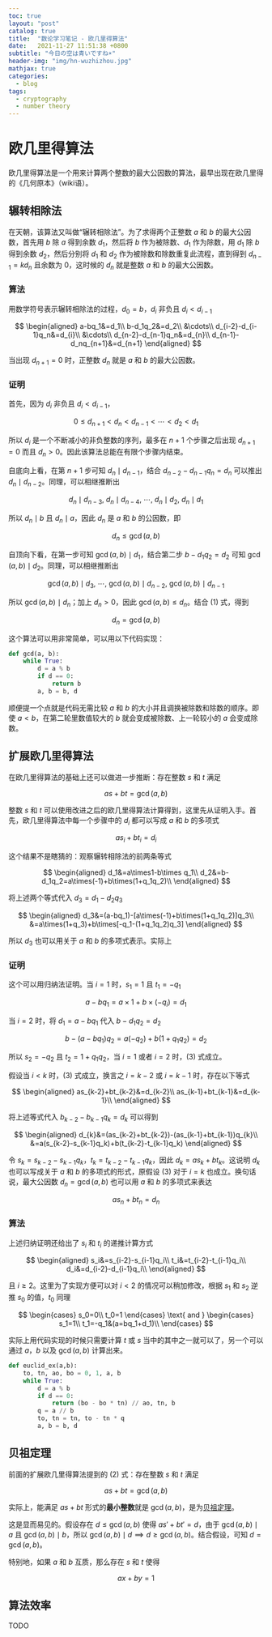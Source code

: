 ```yaml
---
toc: true
layout: "post"
catalog: true
title:  "数论学习笔记 - 欧几里得算法"
date:   2021-11-27 11:51:38 +0800
subtitle: "今日の空は青いですね☀"
header-img: "img/hn-wuzhizhou.jpg"
mathjax: true
categories: 
  - blog
tags:
  - cryptography
  - number theory
---
```


# 欧几里得算法

欧几里得算法是一个用来计算两个整数的最大公因数的算法，最早出现在欧几里得的《几何原本》（wiki语）。

## 辗转相除法

在天朝，该算法又叫做“辗转相除法”。为了求得两个正整数 $a$ 和 $b$ 的最大公因数，首先用 $b$ 除 $a$ 得到余数 $d_1$，然后将 $b$ 作为被除数、$d_1$ 作为除数，用 $d_1$ 除 $b$ 得到余数 $d_2$，然后分别将 $d_1$ 和 $d_2$ 作为被除数和除数重复此流程，直到得到 $d_{n-1}=kd_n$ 且余数为 $0$，这时候的 $d_n$ 就是整数 $a$ 和 $b$ 的最大公因数。

### 算法

用数学符号表示辗转相除法的过程，$d_0=b$，$d_i$ 非负且 $d_i\lt d_{i-1}$

$$
\begin{aligned}
a-bq_1&=d_1\\
b-d_1q_2&=d_2\\
&\cdots\\
d_{i-2}-d_{i-1}q_n&=d_{i}\\
&\cdots\\
d_{n-2}-d_{n-1}q_n&=d_{n}\\
d_{n-1}-d_nq_{n+1}&=d_{n+1}
\end{aligned}
$$

当出现 $d_{n+1}=0$ 时，正整数 $d_n$ 就是 $a$ 和 $b$ 的最大公因数。

### 证明

首先，因为 $d_i$ 非负且 $d_i\lt d_{i-1}$，

$$
0\le d_{n+1}\lt d_{n} \lt d_{n-1} \lt\cdots\lt d_2\lt d_1
$$

所以 $d_i$ 是一个不断减小的非负整数的序列，最多在 $n+1$ 个步骤之后出现 $d_{n+1}=0$ 而且 $d_{n}\gt 0$。因此该算法总能在有限个步骤内结束。

自底向上看，在第 $n+1$ 步可知 $d_n\mid d_{n-1}$，结合 $d_{n-2}-d_{n-1}q_n=d_{n}$ 可以推出 $d_n\mid d_{n-2}$。同理，可以相继推断出 

$$
d_n\mid d_{n-3}\text{, }d_n\mid d_{n-4}\text{, }\cdots\text{, }d_n\mid d_{2}\text{, }d_n\mid d_{1}
$$

所以 $d_n\mid b$ 且 $d_n\mid a$，因此 $d_n$ 是 $a$ 和 $b$ 的公因数，即 

$$d_n\le\gcd(a,b)\tag{1}$$

自顶向下看，在第一步可知 $\gcd(a,b)\mid d_1$，结合第二步 $b-d_1q_2=d_2$ 可知 $\gcd(a,b)\mid d_2$。同理，可以相继推断出

$$
\gcd(a,b)\mid d_3\text{, }\cdots\text{, }\gcd(a,b)\mid d_{n-2}\text{, }\gcd(a,b)\mid d_{n-1}
$$

所以 $\gcd(a,b)\mid d_{n}$；加上 $d_{n}\gt0$，因此 $\gcd(a,b)\le d_{n}$。结合 $(1)$ 式，得到 

$$d_n=\gcd(a,b)\tag{Q.E.D}$$

这个算法可以用非常简单，可以用以下代码实现：

```python
def gcd(a, b):
    while True:
        d = a % b
        if d == 0:
            return b
        a, b = b, d
```

顺便提一个点就是代码无需比较 $a$ 和 $b$ 的大小并且调换被除数和除数的顺序。即使 $a\lt b$，在第二轮里数值较大的 $b$ 就会变成被除数、上一轮较小的 $a$ 会变成除数。

## 扩展欧几里得算法

在欧几里得算法的基础上还可以做进一步推断：存在整数 $s$ 和 $t$ 满足

$$
as+bt=\gcd(a,b)\tag{2}
$$

整数 $s$ 和 $t$ 可以使用改进之后的欧几里得算法计算得到，这里先从证明入手。首先，欧几里得算法中每一个步骤中的 $d_i$ 都可以写成 $a$ 和 $b$ 的多项式

$$
as_i+bt_i=d_i\tag{3}
$$

这个结果不是瞎猜的：观察辗转相除法的前两条等式

$$
\begin{aligned}
d_1&=a\times1-b\times q_1\\
d_2&=b-d_1q_2=a\times(-1)+b\times(1+q_1q_2)\\
\end{aligned}
$$

将上述两个等式代入 $d_3=d_1-d_2q_3$

$$
\begin{aligned}
d_3&=(a-bq_1)-[a\times(-1)+b\times(1+q_1q_2)]q_3\\
&=a\times(1+q_3)+b\times[-q_1-(1+q_1q_2)q_3]
\end{aligned}
$$

所以 $d_3$ 也可以用关于 $a$ 和 $b$ 的多项式表示。实际上

### 证明

这个可以用归纳法证明。当 $i=1$ 时，$s_1=1$ 且 $t_1=-q_1$

$$a-bq_1=a\times1+b\times(-q_i)=d_1$$

当 $i=2$ 时，将 $d_1=a-bq_1$ 代入 $b-d_1q_2=d_2$

$$b-(a-bq_1)q_2=a(-q_2)+b(1+q_1q_2)=d_2$$

所以 $s_2=-q_2$ 且 $t_2=1+q_1q_2$，当 $i=1$ 或者 $i=2$ 时，$(3)$ 式成立。

假设当 $i\lt k$ 时，$(3)$ 式成立，换言之 $i=k-2$ 或 $i=k-1$ 时，存在以下等式

$$
\begin{aligned}
as_{k-2}+bt_{k-2}&=d_{k-2}\\
as_{k-1}+bt_{k-1}&=d_{k-1}\\
\end{aligned}
$$

将上述等式代入 $b_{k-2}-b_{k-1}q_{k}=d_{k}$ 可以得到

$$
\begin{aligned}
d_{k}&=(as_{k-2}+bt_{k-2})-(as_{k-1}+bt_{k-1})q_{k}\\
&=a(s_{k-2}-s_{k-1}q_k)+b(t_{k-2}-t_{k-1}q_k)
\end{aligned}
$$

令 $s_k=s_{k-2}-s_{k-1}q_k$，$t_k=t_{k-2}-t_{k-1}q_k$，因此 $d_k=as_k+bt_k$。这说明 $d_k$ 也可以写成关于 $a$ 和 $b$ 的多项式的形式，原假设 $(3)$ 对于 $i=k$ 也成立。换句话说，最大公因数 $d_n=\gcd(a,b)$ 也可以用 $a$ 和 $b$ 的多项式来表达

$$as_n+bt_n=d_n\tag{Q.E.D}$$

### 算法

上述归纳证明还给出了 $s_i$ 和 $t_i$ 的递推计算方式

$$
\begin{aligned}
s_i&=s_{i-2}-s_{i-1}q_i\\
t_i&=t_{i-2}-t_{i-1}q_i\\
d_i&=d_{i-2}-d_{i-1}q_i\\
\end{aligned}
$$

且 $i\ge2$。这里为了实现方便可以对 $i\lt2$ 的情况可以稍加修改，根据 $s_1$ 和 $s_2$ 逆推 $s_0$ 的值，${t_0}$ 同理

$$
\begin{cases}
s_0=0\\
t_0=1
\end{cases}
\text{ and }
\begin{cases}
s_1=1\\
t_1=-q_1&(a=bq_1+d_1)\\
\end{cases}
$$

实际上用代码实现的时候只需要计算 $t$ 或 $s$ 当中的其中之一就可以了，另一个可以通过 $a$，$b$ 以及 $\gcd(a,b)$ 计算出来。

```python
def euclid_ex(a,b):
    to, tn, ao, bo = 0, 1, a, b
    while True:
        d = a % b
        if d == 0:
            return (bo - bo * tn) // ao, tn, b
        q = a // b
        to, tn = tn, to - tn * q
        a, b = b, d
```


## 贝祖定理

前面的扩展欧几里得算法提到的 $(2)$ 式：存在整数 $s$ 和 $t$ 满足

$$
as+bt=\gcd(a,b)\tag{2}
$$

实际上，能满足 $as+bt$ 形式的**最小整数**就是 $\gcd(a,b)$，是为[贝祖定理](https://zh.wikipedia.org/wiki/%E8%B2%9D%E7%A5%96%E7%AD%89%E5%BC%8F)。

这是显而易见的。假设存在 $d\le\gcd(a,b)$ 使得 $as'+bt'=d$，由于 $\gcd(a,b)\mid a$ 且 $\gcd(a,b)\mid b$，所以 $\gcd(a,b)\mid d\implies d\ge\gcd(a,b)$。结合假设，可知 $d=\gcd(a,b)$。

特别地，如果 $a$ 和 $b$ 互质，那么存在 $s$ 和 $t$ 使得

$$
ax+by=1
$$

## 算法效率

TODO

<!-- 施工中 -->

